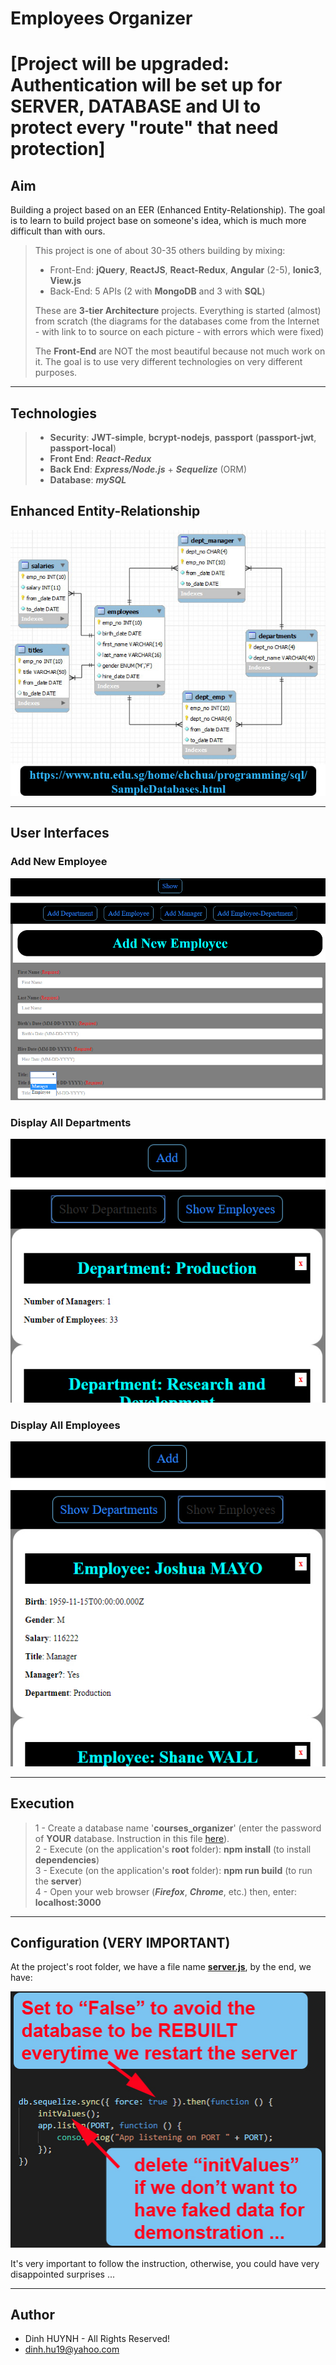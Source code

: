 # Employees Organizer

# [Project will be upgraded: Authentication will be set up for SERVER, DATABASE and UI to protect every "route" that need protection]

## Aim
Building a project based on an EER (Enhanced Entity-Relationship). The goal is to learn to build project base on someone's idea, which is much more difficult than with ours.

> This project is one of about 30-35 others building by mixing:
>   * Front-End: **jQuery**, **ReactJS**, **React-Redux**, **Angular** (2-5), **Ionic3**, **View.js**
>   * Back-End: 5 APIs (2 with **MongoDB** and 3 with **SQL**)
> 
> These are **3-tier Architecture** projects. Everything is started (almost) from scratch (the diagrams for the databases come from the Internet - with link to to source on each picture - with errors which were fixed)
>
> The **Front-End** are NOT the most beautiful because not much work on it. The goal is to use very different technologies on very different purposes.

---

## Technologies
> * **Security**: **JWT-simple**, **bcrypt-nodejs**, **passport** (**passport-jwt**, **passport-local**)
> * **Front End**: ***React-Redux***
> * **Back End**: ***Express/Node.js*** + ***Sequelize*** (ORM)
> * **Database**: ***mySQL***

## Enhanced Entity-Relationship

![alt text](client/assets/img/SampleEmployees.jpg)

---

## User Interfaces
### Add New Employee

![alt text](client/assets/img/addEmployee.jpg)

### Display All Departments

![alt text](client/assets/img/display_dpts.jpg)

### Display All Employees

![alt text](client/assets/img/display_empls.jpg)

---


## Execution

> 1 - Create a database name '**courses_organizer**' (enter the password of **YOUR** database. Instruction in this file [here](https://github.com/DinhLeGaulois2/sql_react_redux_employees_organizer/blob/master/server/models/index.js)).<br/>
> 2 - Execute (on the application's **root** folder): **npm install** (to install **dependencies**)<br/>
> 3 - Execute (on the application's **root** folder): **npm run build** (to run the **server**)<br/>
> 4 - Open your web browser (***Firefox***, ***Chrome***, etc.) then, enter: **localhost:3000**<br/>


---


## Configuration (VERY IMPORTANT)

At the project's root folder, we have a file name [**server.js**](https://github.com/DinhLeGaulois2/sql_react_redux_employees_organizer/blob/master/server.js), by the end, we have:

![alt text](client/assets/img/server_config.jpg)

It's very important to follow the instruction, otherwise, you could have very disappointed surprises ...

---------------

## Author
* Dinh HUYNH - All Rights Reserved!
* dinh.hu19@yahoo.com